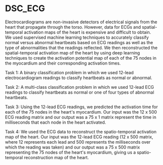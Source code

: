 # DSC_ECG

Electrocardiograms are non-invasive detectors of electrical signals from the heart that propagate through the torso. However, data for ECGs and spatial-temporal activation maps of the heart is expensive and difficult to obtain. We used supervised machine learning techniques to accurately classify normal versus abnormal heartbeats based on ECG readings as well as the type of abnormalities that the readings reflected. We then reconstructed the spatial-temporal activation map of the heart by using deep learning techniques to create the activation potential map of each of the 75 nodes in the myocardium and their corresponding activation times.

Task 1: A binary classification problem in which we used 12-lead electrocardiogram readings to classify heartbeats as normal or abnormal.

Task 2: A multi-class classification problem in which we used 12-lead ECG readings to classify heartbeats as normal or one of four types of abnormal heartbeats.

Task 3: Using the 12-lead ECG readings, we predicted the activation time for each of the 75 nodes in the heart's myocardium. Our input was the 12 x 500 ECG reading matrix and our output was a 75 x 1 matrix represent the time in milliseconds that each node in the heart activated.

Task 4: We used the ECG data to reconstruct the spatio-temporal activation map of the heart. Our input was the 12-lead ECG reading (12 x 500 matrix, where 12 represents each lead and 500 represents the milliseconds over which the reading was taken) and our output was a 75 x 500 matrix representing the 75 nodes of the heart's myocardium, giving us a spatio-temporal reconstruction map of the heart.
